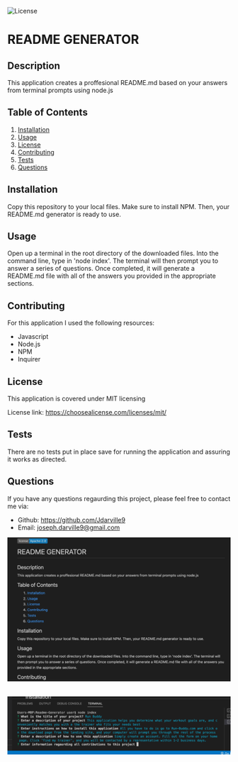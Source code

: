

![License](https://img.shields.io/static/v1?label=license&message=Apache-2.0&color=blue)

# README GENERATOR
## Description
This application creates a proffesional README.md based on your answers from terminal prompts using node.js
## Table of Contents
1. [Installation](#installation)
2. [Usage](#usage)
3. [License](#license)
4. [Contributing](#contributing)
5. [Tests](#tests)
6. [Questions](#questions)

## Installation
Copy this repository to your local files. Make sure to install NPM. Then, your README.md generator is ready to use.

## Usage
Open up a terminal in the root directory of the downloaded files. Into the command line, type in 'node index'. The terminal will then prompt you to answer a series of questions. Once completed, it will generate a README.md file with all of the answers you provided in the appropriate sections.

## Contributing
For this application I used the following resources:

* Javascript
* Node.js
* NPM
* Inquirer



## License
This application is covered under MIT licensing


License link:
https://choosealicense.com/licenses/mit/


## Tests
There are no tests put in place save for running the application and assuring it works as directed.

## Questions

If you have any questions regaurding this project, please feel free to contact me via:

* Github: https://github.com/Jdarville9
* Email: joseph.darville9@gmail.com

![image](./images/Screen%20Shot%202022-06-19%20at%203.43.53%20PM.png)
</br>
</br>

![image](./images/Screen%20Shot%202022-06-19%20at%203.44.38%20PM.png)

  